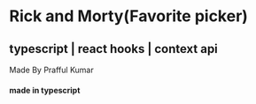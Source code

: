 # Rick and Morty(Favorite picker)

## typescript | react hooks | context api


Made By Prafful Kumar
#### made in typescript
